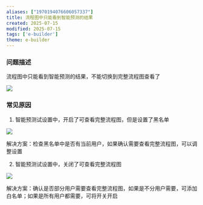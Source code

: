 ```yaml
---
aliases: ["1970194076606057337"]
title: 流程图中只能看到智能预测的结果
created: 2025-07-15
modified: 2025-07-15
tags: ['e-builder']
theme: e-builder
---
```


### 问题描述

流程图中只能看到智能预测的结果，不能切换到完整流程图查看了

![](5cdfe538b44bc2b38ce4db7fe9e5df57.jpg)

### 常见原因

1. 智能预测试设置中，开启了可查看完整流程图，但是设置了黑名单

![](103df9d60107d46b151dc142e17c499f.jpg)

解决方案：检查黑名单中是否有当前用户，如果确认需要查看完整流程图，可以调整设置

2. 智能预测试设置中，关闭了可查看完整流程图

![](10a9142cc9d86d45583028962e7d1130.jpg)

解决方案：确认是否部分用户需要查看完整流程图，如果是不分用户需要，可添加白名单；如果是所有用户都需要，可将开关开启